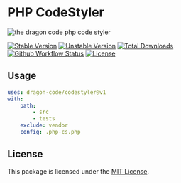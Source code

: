 # PHP CodeStyler

![the dragon code php code styler](https://preview.dragon-code.pro/the-dragon-code/php-code-styler.svg?brand=github&invert=1)

[![Stable Version][badge_stable]][link_packagist]
[![Unstable Version][badge_unstable]][link_packagist]
[![Total Downloads][badge_downloads]][link_packagist]
[![Github Workflow Status][badge_build]][link_build]
[![License][badge_license]][link_license]

## Usage

```yaml
uses: dragon-code/codestyler@v1
with:
    path:
        - src
        - tests
    exclude: vendor
    config: .php-cs.php
```

## License

This package is licensed under the [MIT License](LICENSE).


[badge_build]:          https://img.shields.io/github/workflow/status/TheDragonCode/codestyler/phpunit?style=flat-square

[badge_downloads]:      https://img.shields.io/packagist/dt/dragon-code/codestyler.svg?style=flat-square

[badge_license]:        https://img.shields.io/packagist/l/dragon-code/codestyler.svg?style=flat-square

[badge_stable]:         https://img.shields.io/github/v/release/TheDragonCode/codestyler?label=stable&style=flat-square

[badge_unstable]:       https://img.shields.io/badge/unstable-dev--main-orange?style=flat-square

[link_build]:           https://github.com/TheDragonCode/codestyler/actions

[link_license]:         LICENSE

[link_packagist]:       https://packagist.org/packages/dragon-code/codestyler

